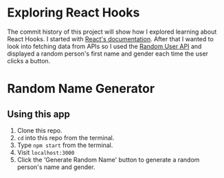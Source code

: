 # Exploring React Hooks

The commit history of this project will show how I explored learning about React Hooks. I started with <a href="https://reactjs.org/docs/hooks-intro.html">React's documentation</a>. After that I wanted to look into fetching data from APIs so I used the <a href="https://api.randomuser.me/">Random User API</a> and displayed a random person's first name and gender each time the user clicks a button.

# Random Name Generator

## Using this app

1. Clone this repo.
2. `cd` into this repo from the terminal.
3. Type `npm start` from the terminal.
4. Visit `localhost:3000`
5. Click the 'Generate Random Name' button to generate a random person's name and gender.
